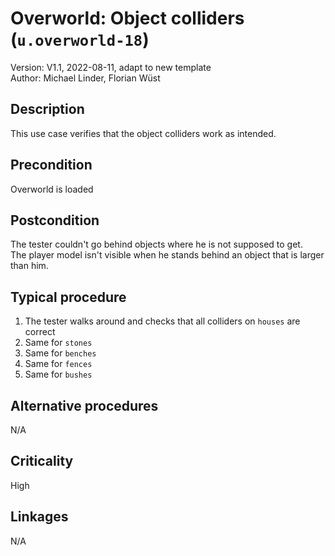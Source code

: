 # Overworld: Object colliders (`u.overworld-18`)

Version: V1.1, 2022-08-11, adapt to new template \
Author: Michael Linder, Florian Wüst

## Description

This use case verifies that the object colliders work as intended.  

## Precondition

Overworld is loaded

## Postcondition

The tester couldn't go behind objects where he is not supposed to get.  
The player model isn't visible when he stands behind an object that is larger than him.

## Typical procedure

1. The tester walks around and checks that all colliders on `houses` are correct
2. Same for `stones`
3. Same for `benches`
4. Same for `fences`
5. Same for `bushes`

## Alternative procedures

N/A

## Criticality

High

## Linkages

N/A
